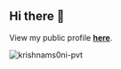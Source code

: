 ## Hi there 👋

View my public profile [**here**](https://github.com/krishnams0ni).

<p><img align="center" 
src="https://github-readme-streak-stats.herokuapp.com/?user=krishnams0ni-pvt&theme=github_dark"
 alt="krishnams0ni-pvt" /></p>

<!--
**krishnams0ni-pvt/krishnams0ni-pvt** is a ✨ _special_ ✨ repository because its `README.md` (this file) appears on your GitHub profile.

Here are some ideas to get you started:

- 🔭 I’m currently working on ...
- 🌱 I’m currently learning ...
- 👯 I’m looking to collaborate on ...
- 🤔 I’m looking for help with ...
- 💬 Ask me about ...
- 📫 How to reach me: ...
- 😄 Pronouns: ...
- ⚡ Fun fact: ...
-->
